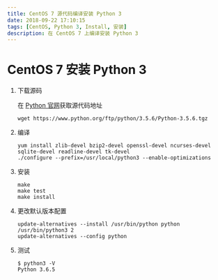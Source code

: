 ```yaml
---
title: CentOS 7 源代码编译安装 Python 3
date: 2018-09-22 17:10:15
tags: [CentOS, Python 3, Install, 安装]
description: 在 CentOS 7 上编译安装 Python 3
---
```


# CentOS 7 安装 Python 3

1. 下载源码

   在 [Python 官网][1]获取源代码地址

   ```shell
   wget https://www.python.org/ftp/python/3.5.6/Python-3.5.6.tgz
   ```

2. 编译

   ```shell
   yum install zlib-devel bzip2-devel openssl-devel ncurses-devel sqlite-devel readline-devel tk-devel
   ./configure --prefix=/usr/local/python3 --enable-optimizations
   ```

3. 安装

   ```shell
   make
   make test
   make install
   ```

4. 更改默认版本配置

   ```shell
   update-alternatives --install /usr/bin/python python /usr/bin/python3 2
   update-alternatives --config python
   ```

5. 测试

   ```shell
   $ python3 -V
   Python 3.6.5
   ```

[1]: https://www.python.org/downloads/source/	"Python 源代码下载界面"

